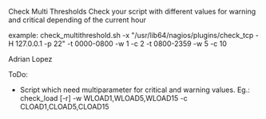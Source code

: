 Check Multi Thresholds
Check your script with different values for warning and critical depending
of the current hour

example:
check_multithreshold.sh -x "/usr/lib64/nagios/plugins/check_tcp -H 127.0.0.1 -p 22" -t 0000-0800 -w 1 -c 2 -t 0800-2359 -w 5 -c 10

Adrian Lopez

ToDo:
  - Script which need multiparameter for critical and warning values. 
      Eg.:  check_load [-r] -w WLOAD1,WLOAD5,WLOAD15 -c CLOAD1,CLOAD5,CLOAD15

